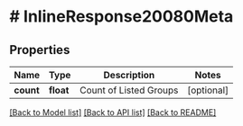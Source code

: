 # # InlineResponse20080Meta

## Properties

Name | Type | Description | Notes
------------ | ------------- | ------------- | -------------
**count** | **float** | Count of Listed Groups | [optional]

[[Back to Model list]](../../README.md#models) [[Back to API list]](../../README.md#endpoints) [[Back to README]](../../README.md)
